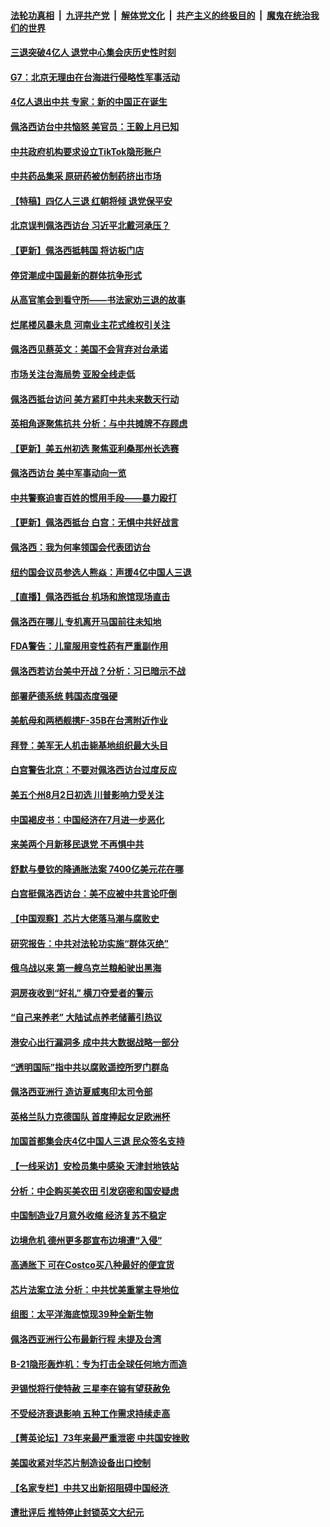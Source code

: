 ####  [法轮功真相](../../../../basic/blob/master/README.md?t=08040931) &nbsp;|&nbsp; [九评共产党](../../../../9ping.md/blob/master/README.md?t=08040931) &nbsp;|&nbsp; [解体党文化](../../../../jtdwh.md/blob/master/README.md?t=08040931)  &nbsp;|&nbsp; [共产主义的终极目的](../../../../gczydzjmd.md/blob/master/README.md?t=08040931) &nbsp;|&nbsp; [魔鬼在统治我们的世界](../../../../mgztzwmdsj.md/blob/master/README.md?t=08040931) 

#### [三退突破4亿人 退党中心集会庆历史性时刻](../pages/nf4514/n13794927.md?t=08040931) 

#### [G7：北京无理由在台海进行侵略性军事活动](../pages/nf4514/n13794854.md?t=08040931) 

#### [4亿人退出中共 专家：新的中国正在诞生](../pages/nf4514/n13794871.md?t=08040931) 

#### [佩洛西访台中共恼怒 美官员：王毅上月已知](../pages/nf4514/n13794764.md?t=08040931) 

#### [中共政府机构要求设立TikTok隐形账户](../pages/nf4514/n13794855.md?t=08040931) 

#### [中共药品集采 原研药被仿制药挤出市场](../pages/nf4514/n13794840.md?t=08040931) 

#### [【特稿】四亿人三退 红朝将倾 退党保平安](../pages/nf4514/n13794378.md?t=08040931) 

#### [北京误判佩洛西访台 习近平北戴河承压？](../pages/nf4514/n13794655.md?t=08040931) 

#### [【更新】佩洛西抵韩国 将访板门店](../pages/nf4514/n13794177.md?t=08040931) 

#### [停贷潮成中国最新的群体抗争形式](../pages/nf4514/n13794634.md?t=08040931) 

#### [从高官笔会到看守所——书法家劝三退的故事](../pages/nf4514/n13794235.md?t=08040931) 

#### [烂尾楼风暴未息 河南业主花式维权引关注](../pages/nf4514/n13794519.md?t=08040931) 

#### [佩洛西见蔡英文：美国不会背弃对台承诺](../pages/nf4514/n13794490.md?t=08040931) 

#### [市场关注台海局势 亚股全线走低](../pages/nf4514/n13794444.md?t=08040931) 

#### [佩洛西抵台访问 美方紧盯中共未来数天行动](../pages/nf4514/n13794244.md?t=08040931) 

#### [英相角逐聚焦抗共 分析：与中共摊牌不存顾虑](../pages/nf4514/n13794193.md?t=08040931) 

#### [【更新】美五州初选 聚焦亚利桑那州长选赛](../pages/nf4514/n13794067.md?t=08040931) 

#### [佩洛西访台 美中军事动向一览](../pages/nf4514/n13794165.md?t=08040931) 

#### [中共警察迫害百姓的惯用手段——暴力殴打](../pages/nf4514/n13791611.md?t=08040931) 

#### [【更新】佩洛西抵台 白宫：无惧中共好战言](../pages/nf4514/n13794061.md?t=08040931) 

#### [佩洛西：我为何率领国会代表团访台](../pages/nf4514/n13794094.md?t=08040931) 

#### [纽约国会议员参选人熊焱：声援4亿中国人三退](../pages/nf4514/n13793669.md?t=08040931) 

#### [【直播】佩洛西抵台 机场和旅馆现场直击](../pages/nf4514/n13794023.md?t=08040931) 

#### [佩洛西在哪儿 专机离开马国前往未知地](../pages/nf4514/n13794003.md?t=08040931) 

#### [FDA警告：儿童服用变性药有严重副作用](../pages/nf4514/n13793942.md?t=08040931) 

#### [佩洛西若访台美中开战？分析：习已暗示不战](../pages/nf4514/n13793741.md?t=08040931) 

#### [部署萨德系统 韩国态度强硬](../pages/nf4514/n13793697.md?t=08040931) 

#### [美航母和两栖舰携F-35B在台湾附近作业](../pages/nf4514/n13793388.md?t=08040931) 

#### [拜登：美军无人机击毙基地组织最大头目](../pages/nf4514/n13793546.md?t=08040931) 

#### [白宫警告北京：不要对佩洛西访台过度反应](../pages/nf4514/n13793433.md?t=08040931) 

#### [美五个州8月2日初选 川普影响力受关注](../pages/nf4514/n13793424.md?t=08040931) 

#### [中国褐皮书：中国经济在7月进一步恶化](../pages/nf4514/n13793440.md?t=08040931) 

#### [来美两个月新移民退党 不再惧中共](../pages/nf4514/n13792058.md?t=08040931) 

#### [舒默与曼钦的降通胀法案 7400亿美元花在哪](../pages/nf4514/n13793348.md?t=08040931) 

#### [白宫挺佩洛西访台：美不应被中共言论吓倒](../pages/nf4514/n13793411.md?t=08040931) 

#### [【中国观察】芯片大佬落马潮与腐败史](../pages/nf4514/n13793211.md?t=08040931) 

#### [研究报告：中共对法轮功实施“群体灭绝”](../pages/nf4514/n13791984.md?t=08040931) 

#### [俄乌战以来 第一艘乌克兰粮船驶出黑海](../pages/nf4514/n13793176.md?t=08040931) 

#### [洞房夜收到“好礼” 横刀夺爱者的警示](../pages/nf4514/n13785564.md?t=08040931) 

#### [“自己来养老” 大陆试点养老储蓄引热议](../pages/nf4514/n13792981.md?t=08040931) 

#### [港安心出行漏洞多 成中共大数据战略一部分](../pages/nf4514/n13793044.md?t=08040931) 

#### [“透明国际”指中共以腐败遥控所罗门群岛](../pages/nf4514/n13793056.md?t=08040931) 

#### [佩洛西亚洲行 造访夏威夷印太司令部](../pages/nf4514/n13792797.md?t=08040931) 

#### [英格兰队力克德国队 首度捧起女足欧洲杯](../pages/nf4514/n13792817.md?t=08040931) 

#### [加国首都集会庆4亿中国人三退 民众签名支持](../pages/nf4514/n13792803.md?t=08040931) 

#### [【一线采访】安检员集中感染 天津封地铁站](../pages/nf4514/n13792778.md?t=08040931) 

#### [分析：中企购买美农田 引发窃密和国安疑虑](../pages/nf4514/n13792341.md?t=08040931) 

#### [中国制造业7月意外收缩 经济复苏不稳定](../pages/nf4514/n13792690.md?t=08040931) 

#### [边境危机 德州更多郡宣布边境遭“入侵”](../pages/nf4514/n13792410.md?t=08040931) 

#### [高通胀下 可在Costco买八种最好的便宜货](../pages/nf4514/n13786687.md?t=08040931) 

#### [芯片法案立法 分析：中共忧美重掌主导地位](../pages/nf4514/n13792556.md?t=08040931) 

#### [组图：太平洋海底惊现39种全新生物](../pages/nf4514/n13792047.md?t=08040931) 

#### [佩洛西亚洲行公布最新行程 未提及台湾](../pages/nf4514/n13792591.md?t=08040931) 

#### [B-21隐形轰炸机：专为打击全球任何地方而造](../pages/nf4514/n13789075.md?t=08040931) 

#### [尹锡悦将行使特赦 三星李在镕有望获赦免](../pages/nf4514/n13792526.md?t=08040931) 

#### [不受经济衰退影响 五种工作需求持续走高](../pages/nf4514/n13792032.md?t=08040931) 

#### [【菁英论坛】73年来最严重泄密 中共国安挫败](../pages/nf4514/n13792398.md?t=08040931) 

#### [美国收紧对华芯片制造设备出口控制](../pages/nf4514/n13792386.md?t=08040931) 

#### [【名家专栏】中共又出新招阻碍中国经济 ](../pages/nf4514/n13791726.md?t=08040931) 

#### [遭批评后 推特停止封锁英文大纪元](../pages/nf4514/n13792385.md?t=08040931) 

